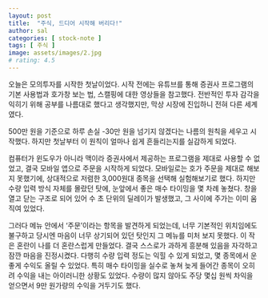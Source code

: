 ```yaml
---
layout: post
title:  "주식, 드디어 시작해 버리다!"
author: sal
categories: [ stock-note ]
tags: [ 주식 ]
image: assets/images/2.jpg
# rating: 4.5
---
```


오늘은 모의투자를 시작한 첫날이었다.
시작 전에는 유튜브를 통해 증권사 프로그램의 기본 사용법과 호가창 보는 법, 스캘핑에 대한 영상들을 참고했다. 전반적인 투자 감각을 익히기 위해 공부를 나름대로 했다고 생각했지만, 막상 시장에 진입하니 전혀 다른 세계였다.        

500만 원을 기준으로 하루 손실 -30만 원을 넘기지 않겠다는 나름의 원칙을 세우고 시작했다. 하지만 첫날부터 이 원칙이 얼마나 쉽게 흔들리는지를 실감하게 되었다.       

컴퓨터가 윈도우가 아니라 맥이라 증권사에서 제공하는 프로그램을 제대로 사용할 수 없었고, 결국 모바일 앱으로 주문을 시작하게 되었다. 모바일로는 호가 주문을 제대로 해보지 못했기에, 상대적으로 저렴한 3,000원대 종목을 선택해 실험해보기로 했다. 하지만 수량 입력 방식 자체를 몰랐던 탓에, 눈앞에서 좋은 매수 타이밍을 몇 차례 놓쳤다. 창을 열고 닫는 구조로 되어 있어 수 초 단위의 딜레이가 발생했고, 그 사이에 주가는 이미 움직여 있었다.      

그러다 메뉴 안에서 ‘주문’이라는 항목을 발견하게 되었는데, 너무 기본적인 위치임에도 불구하고 당시엔 마음이 너무 상기되어 있던 탓인지 그 메뉴를 미처 보지 못했다. 이 작은 혼란이 나를 더 혼란스럽게 만들었다. 결국 스스로가 과하게 흥분해 있음을 자각하고 잠깐 마음을 진정시켰다. 다행히 수량 입력 정도는 익힐 수 있게 되었고, 몇 종목에서 운 좋게 수익도 올릴 수 있었다. 특히 매수 타이밍을 실수로 놓쳐 늦게 들어간 종목이 오히려 수익을 내는 아이러니한 상황도 있었다. 수량이 많지 않아도 주당 몇십 원씩 차익을 얻으면서 9만 원가량의 수익을 거두기도 했다.      